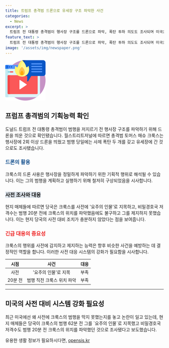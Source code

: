 ```yaml
---
title: 트럼프 총격범 드론으로 유세장 구조 파악한 사건
categories:
  - News
excerpt: >
  트럼프 전 대통령 총격범이 행사장 구조를 드론으로 파악, 폭탄 투하 의도도 조사되며 미국은 왜 사전에 대응 실패했는지 논란. 월스트리트저널은 크룩스의 범행을 막지 못한 당국의 미비한 대응을 짚으며, 비밀경호국 저격수가 범행 20분 전에도 크룩스의 위치를 파악했다고 보도.
feature_text: >
  트럼프 전 대통령 총격범이 행사장 구조를 드론으로 파악, 폭탄 투하 의도도 조사되며 미국은 왜 사전에 대응 실패했는지 논란. 월스트리트저널은 크룩스의 범행을 막지 못한 당국의 미비한 대응을 짚으며, 비밀경호국 저격수가 범행 20분 전에도 크룩스의 위치를 파악했다고 보도.
image: '/assets/img/newspaper.png'
---
```


<p><img src="/assets/img/news.png" alt="rentncar 속보" /></p>

<h2 data-ke-size="size26">프럼프 총격범의 기획능력 확인</h2>

<p data-ke-size="size16">도널드 트럼프 전 대통령 총격범이 범행을 저지르기 전 행사장 구조를 파악하기 위해 드론을 띄운 것으로 확인됐습니다. 월스트리트저널에 따르면 총격범 토머스 매슈 크룩스는 행사장에 2회 이상 드론을 띄웠고 범행 당일에는 사제 폭탄 두 개를 갖고 유세장에 간 것으로도 조사됐습니다.</p>

<h3><b><span style="color: #1a5490;">드론의 활용</span></b></h3>

<p data-ke-size="size16">크룩스의 드론 사용은 행사장을 정밀하게 파악하기 위한 기획적 행위로 해석될 수 있습니다. 이는 그의 범행을 계획하고 실행하기 위해 철저히 구상되었음을 시사합니다.</p>

<h3><b><span style="background-color: #21538527;">사전 조사와 대응</span></b></h3>

<p data-ke-size="size16">현지 매체들에 따르면 당국은 크룩스를 사전에 '요주의 인물'로 지목하고, 비밀경호국 저격수는 범행 20분 전에 크룩스의 위치를 파악했음에도 불구하고 그를 제지하지 못했습니다. 이는 현지 당국의 사전 대비 조치가 충분하지 않았다는 점을 보여줍니다.</p>

<h3><b><span style="color: #ee2323;">긴급 대응의 중요성</span></b></h3>

<p data-ke-size="size16">크룩스의 행위를 사전에 감지하고 제지하는 능력은 향후 비슷한 사건을 예방하는 데 결정적인 역할을 합니다. 이러한 사전 대응 시스템의 강화가 필요함을 시사합니다.</p>

<table>
    <thead>
        <tr>
            <th style="text-align: center;">시점</th>
            <th style="text-align: center;">사건</th>
            <th style="text-align: center;">대응</th>
        </tr>
    </thead>
    <tbody>
        <tr>
            <td style="text-align: center;">사전</td>
            <td style="text-align: center;">'요주의 인물'로 지목</td>
            <td style="text-align: center;">부족</td>
        </tr>
        <tr>
            <td style="text-align: center;">20분 전</td>
            <td style="text-align: center;">범행 직전 크룩스 위치 파악</td>
            <td style="text-align: center;">부족</td>
        </tr>
    </tbody>
</table>

<hr>

<h2 data-ke-size="size26">미국의 사전 대비 시스템 강화 필요성</h2>

<p data-ke-size="size16">최근 미국에선 왜 사전에 크룩스의 범행을 막지 못했는지를 놓고 논란이 일고 있는데, 현지 매체들은 당국이 크룩스의 범행 62분 전 그를 `요주의 인물`로 지목했고 비밀경호국 저격수도 범행 20분 전 크룩스의 위치를 파악했던 것으로 조사됐다고 보도했습니다.</p>
유용한 생활 정보가 필요하시다면, <a href="https://opensis.kr" rel="dofollow">opensis.kr</a>


